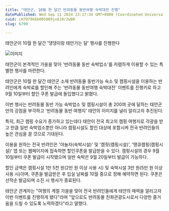 ```yaml
---
title: "태안군, 10월 한 달간 반려동물 동반여행 숙박대전 진행"
datePublished: Wed Sep 11 2024 23:17:34 GMT+0000 (Coordinated Universal Time)
cuid: cm7079k6b005809jx610r2w80
slug: 6790

---
```



태안군이 10월 한 달간 '댕댕이랑 태안가는 달' 행사를 진행한다

![이미지](https://cdn.hashnode.com/res/hashnode/image/upload/v1739261287637/2640530c-4744-4f79-b9db-2444027d2322.jpeg)

태안군이 본격적인 가을을 맞아 '반려동물 동반 숙박업소'를 저렴하게 이용할 수 있는 특별한 행사를 마련한다.

태안군은 10월 한 달간 태안군 소재 반려동물 동반가능 숙소 및 캠핑시설을 이용하는 반려인에게 숙박료를 할인해 주는 '반려동물 동반여행 숙박대전' 이벤트를 진행키로 하고 9월 10일부터 할인 쿠폰 발급에 돌입했다고 밝혔다.

이번 행사는 반려동물 동반 가능 숙박업소 및 캠핑시설이 총 200여 곳에 달하는 태안군만의 강점을 부각하고 '반려동물 동반 여행지' 태안의 이미지를 널리 알리고자 추진된다.

특히, 최근 캠핑 수요가 증가하고 있는데다 태안이 전국 최고의 캠핑 여행지로 각광을 받고 만큼 일반 숙박업소뿐만 아니라 캠핑시설도 할인 대상에 포함시켜 전국 반려인들의 높은 관심을 끌 것으로 기대된다.

이용을 원하는 전국 반려인은 '야놀자(숙박시설)' 및 '캠핏(캠핑시설)', '땡큐캠핑(캠핑시설)' 앱 또는 웹페이지에 접속하면 할인쿠폰을 발급받을 수 있다. 캠핑시설의 경우 9월 10일부터 쿠폰 발급이 시작됐으며 일반 숙박은 9월 20일부터 발급이 가능하다.

할인 금액은 캠핑시설 1만 5천 원(2만 원 이상 사용 시) 및 숙박시설 3만 원(5만 원 이상 사용 시)이며, 쿠폰을 발급받은 후 입실 날짜를 10월 중으로 정해 예약하면 된다. 쿠폰은 선착순 발급되며 소진 시 행사가 종료된다.

태안군 관계자는 "여행의 계절 가을을 맞아 전국 반려인들에게 태안의 매력을 알리고자 이번 이벤트를 진행하게 됐다"라며 "앞으로도 반려동물 친화관광도시로서 다양한 즐거움을 드릴 수 있도록 노력하겠다"라고 말했다.